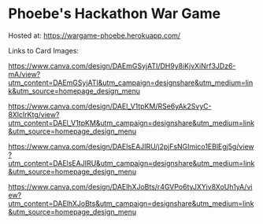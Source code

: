 # Phoebe's Hackathon War Game

Hosted at: https://wargame-phoebe.herokuapp.com/

Links to Card Images:

https://www.canva.com/design/DAEmGSyjATI/DH9y8iKjvXiNrf3JDz6-mA/view?utm_content=DAEmGSyjATI&utm_campaign=designshare&utm_medium=link&utm_source=homepage_design_menu

https://www.canva.com/design/DAEl_V1tpKM/RSe6yAk2SvyC-8XlcIrKtg/view?utm_content=DAEl_V1tpKM&utm_campaign=designshare&utm_medium=link&utm_source=homepage_design_menu

https://www.canva.com/design/DAElsEAJIRU/j2pjFsNGImico1EBlEgj5g/view?utm_content=DAElsEAJIRU&utm_campaign=designshare&utm_medium=link&utm_source=homepage_design_menu

https://www.canva.com/design/DAElhXJoBts/r4GVPo6tyJXYiv8XoUh1yA/view?utm_content=DAElhXJoBts&utm_campaign=designshare&utm_medium=link&utm_source=homepage_design_menu
